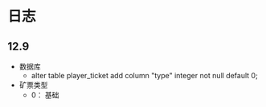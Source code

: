 # 日志 #

## 12.9 ##
* 数据库
    * alter table player_ticket add column "type" integer not null default 0;
* 矿票类型
    * 0： 基础
